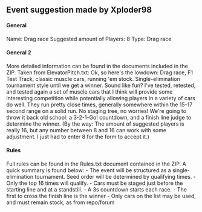 ## Event suggestion made by Xploder98

#### General
Name: Drag race
Suggested amount of Players: 8
Type: Drag race

#### General 2
More detailed information can be found in the documents included in the ZIP. Taken from ElevatorPitch.txt: Ok, so here's the lowdown: Drag race, F1 Test Track, classic muscle cars, running 'em stock. Single-elimination tournament style until we get a winner. Sound like fun? I've tested, retested, and tested again a set of muscle cars that I think will provide some interesting competition while potentially allowing players in a variety of cars do well. They run pretty close times, generally somewhere within the 15-17 second range on a solid run. No staging tree, no worries! We're going to throw it back old school: a 3-2-1-Go! countdown, and a finish line judge to determine the winner. (By the way: The amount of suggested players is really 16, but any number between 8 and 16 can work with some adjustment. I just had to enter 8 for the form to accept it.)

#### Rules 
Full rules can be found in the Rules.txt document contained in the ZIP. A quick summary is found below: - The event will be structured as a single-elimination tournament. Seed order will be determined by qualifying times. - Only the top 16 times will qualify. - Cars must be staged just before the starting line and at a standstill. - A 3s countdown starts each race. - The first to cross the finish line is the winner - Only cars on the list may be used, and must remain stock, as from repo/forum